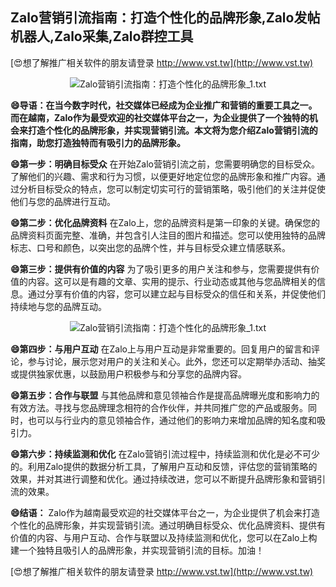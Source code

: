 ## **Zalo营销引流指南：打造个性化的品牌形象,Zalo发帖机器人,Zalo采集,Zalo群控工具**

[😍想了解推广相关软件的朋友请登录 http://www.vst.tw](http://www.vst.tw)

 <center><img src="https://vst.tw/MP4/tuiguang/png/5.png" alt="Zalo营销引流指南：打造个性化的品牌形象_1.txt"></center>

**😄导语：在当今数字时代，社交媒体已经成为企业推广和营销的重要工具之一。而在越南，Zalo作为最受欢迎的社交媒体平台之一，为企业提供了一个独特的机会来打造个性化的品牌形象，并实现营销引流。本文将为您介绍Zalo营销引流的指南，助您打造独特而有吸引力的品牌形象。**

**😄第一步：明确目标受众**
在开始Zalo营销引流之前，您需要明确您的目标受众。了解他们的兴趣、需求和行为习惯，以便更好地定位您的品牌形象和推广内容。通过分析目标受众的特点，您可以制定切实可行的营销策略，吸引他们的关注并促使他们与您的品牌进行互动。

**😄第二步：优化品牌资料**
在Zalo上，您的品牌资料是第一印象的关键。确保您的品牌资料页面完整、准确，并包含引人注目的图片和描述。您可以使用独特的品牌标志、口号和颜色，以突出您的品牌个性，并与目标受众建立情感联系。

**😄第三步：提供有价值的内容**
为了吸引更多的用户关注和参与，您需要提供有价值的内容。这可以是有趣的文章、实用的提示、行业动态或其他与您品牌相关的信息。通过分享有价值的内容，您可以建立起与目标受众的信任和关系，并促使他们持续地与您的品牌互动。

 <center><img src="https://vst.tw/MP4/tuiguang/png/0.png" alt="Zalo营销引流指南：打造个性化的品牌形象_1.txt"></center>

**😄第四步：与用户互动**
在Zalo上与用户互动是非常重要的。回复用户的留言和评论，参与讨论，展示您对用户的关注和关心。此外，您还可以定期举办活动、抽奖或提供独家优惠，以鼓励用户积极参与和分享您的品牌内容。

**😄第五步：合作与联盟**
与其他品牌和意见领袖合作是提高品牌曝光度和影响力的有效方法。寻找与您品牌理念相符的合作伙伴，并共同推广您的产品或服务。同时，也可以与行业内的意见领袖合作，通过他们的影响力来增加品牌的知名度和吸引力。

**😄第六步：持续监测和优化**
在Zalo营销引流过程中，持续监测和优化是必不可少的。利用Zalo提供的数据分析工具，了解用户互动和反馈，评估您的营销策略的效果，并对其进行调整和优化。通过持续改进，您可以不断提升品牌形象和营销引流的效果。

**😄结语：**
Zalo作为越南最受欢迎的社交媒体平台之一，为企业提供了机会来打造个性化的品牌形象，并实现营销引流。通过明确目标受众、优化品牌资料、提供有价值的内容、与用户互动、合作与联盟以及持续监测和优化，您可以在Zalo上构建一个独特且吸引人的品牌形象，并实现营销引流的目标。加油！

[😍想了解推广相关软件的朋友请登录 http://www.vst.tw](http://www.vst.tw)



